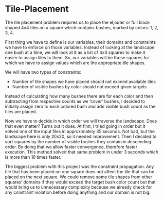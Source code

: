 # Tile-Placement

The tile placement problem requires us to place the el,outer or full block shaped 4x4 tiles on a square which contains bushes, marked by colors: 1, 2, 3, 4. 

First thing we have to define is our variables, their domains and constraints we have to enforce on those variables. Instead of looking at the landscape one bush at a time, we will look at it as a list of 4x4 squares to make it easier to assign tiles to them. So, our variables will be those squares for which we have to assign values which are the appropriate tile shapes. 

We will have two types of constraints: 
* Number of tile shapes we have placed should not exceed available tiles
* Number of visible bushes by color should not exceed given targets
  

Instead of calculating how many bushes there are for each color and then subtracting from respective counts as we ‘cover’ bushes, I decided to initially assign zero to each colored bush and add visible bush count as the tiles are placed. 

Now we have to decide in which order we will traverse the landscape. Does that even matter? Turns out it does. At first, I tried going in order but it solved one of the input files in approximately 35 seconds. Not bad, but the landscape here is only 20x20, so it needed improvement. Then I decided to sort squares by the number of visible bushes they contain in descending order. By doing that we allow faster convergence, therefore faster execution. This method solved that same problem in under 3 seconds which is more than 10 times faster.

The biggest problem with this project was the constraint propagation. Any tile that has been placed on one square does not affect the tile that can be placed on the next square. We could remove some tile shapes from other squares’ domains if they would exceed the target bush color count but that would bring us to unnecessary complexity because we already check for any constraint violation before doing anything and our domain is not big.
